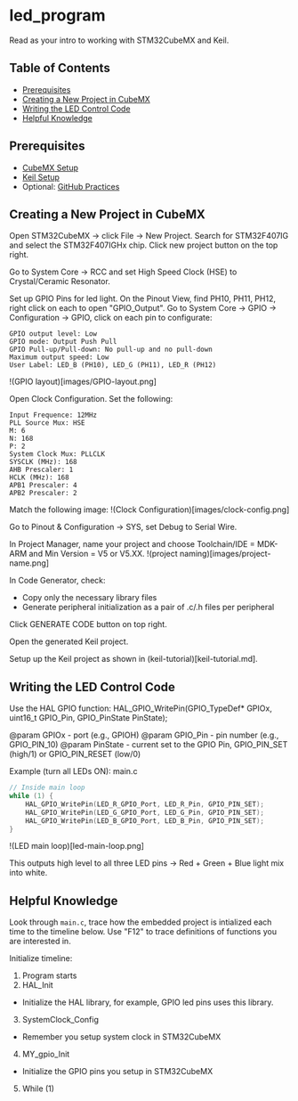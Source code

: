 # led_program
Read as your intro to working with STM32CubeMX and Keil.

## Table of Contents
- [Prerequisites](#prerequisites)
- [Creating a New Project in CubeMX](#creating-a-new-project-in-cubemx)
- [Writing the LED Control Code](#writing-the-led-control-code)
- [Helpful Knowledge](#helpful-knowledge)

## Prerequisites
- [CubeMX Setup](../../cubemx-tutorial.md)
- [Keil Setup](../../keil-tutorial.md)
- Optional: [GitHub Practices](../../github-workflow.md)

## Creating a New Project in CubeMX

Open STM32CubeMX -> click File -> New Project. Search for STM32F407IG and select the STM32F407IGHx chip. Click new project button on the top right.

Go to System Core -> RCC and set High Speed Clock (HSE) to Crystal/Ceramic Resonator.

Set up GPIO Pins for led light.
On the Pinout View, find PH10, PH11, PH12, right click on each to open "GPIO_Output". Go to System Core -> GPIO -> Configuration -> GPIO, click on each pin to configurate:
```
GPIO output level: Low
GPIO mode: Output Push Pull
GPIO Pull-up/Pull-down: No pull-up and no pull-down
Maximum output speed: Low
User Label: LED_B (PH10), LED_G (PH11), LED_R (PH12)
```
!(GPIO layout)[images/GPIO-layout.png]

Open Clock Configuration. Set the following:
```
Input Frequence: 12MHz
PLL Source Mux: HSE
M: 6
N: 168
P: 2
System Clock Mux: PLLCLK
SYSCLK (MHz): 168
AHB Prescaler: 1
HCLK (MHz): 168
APB1 Prescaler: 4
APB2 Prescaler: 2
```
Match the following image:
!(Clock Configuration)[images/clock-config.png]

Go to Pinout & Configuration -> SYS, set Debug to Serial Wire.

In Project Manager, name your project and choose Toolchain/IDE = MDK-ARM and Min Version = V5 or V5.XX.
!(project naming)[images/project-name.png]

In Code Generator, check:
 - Copy only the necessary library files
 - Generate peripheral initialization as a pair of .c/.h files per peripheral

Click GENERATE CODE button on top right.

Open the generated Keil project.

Setup up the Keil project as shown in (keil-tutorial)[keil-tutorial.md].

## Writing the LED Control Code

Use the HAL GPIO function:
HAL_GPIO_WritePin(GPIO_TypeDef* GPIOx, uint16_t GPIO_Pin, GPIO_PinState PinState);

@param GPIOx - port (e.g., GPIOH)
@param GPIO_Pin - pin number (e.g., GPIO_PIN_10)
@param PinState - current set to the GPIO Pin, GPIO_PIN_SET (high/1) or GPIO_PIN_RESET (low/0)

Example (turn all LEDs ON):
main.c
```C
// Inside main loop
while (1) {
	HAL_GPIO_WritePin(LED_R_GPIO_Port, LED_R_Pin, GPIO_PIN_SET);
	HAL_GPIO_WritePin(LED_G_GPIO_Port, LED_G_Pin, GPIO_PIN_SET);
	HAL_GPIO_WritePin(LED_B_GPIO_Port, LED_B_Pin, GPIO_PIN_SET);
}
```
!(LED main loop)[led-main-loop.png]


This outputs high level to all three LED pins → Red + Green + Blue light mix into white.

## Helpful Knowledge
Look through `main.c`, trace how the embedded project is intialized each time to the timeline below. Use "F12" to trace definitions of functions you are interested in.

Initialize timeline:
 1. Program starts
 2. HAL_Init
  - Initialize the HAL library, for example, GPIO led pins uses this library.
 3. SystemClock_Config
  - Remember you setup system clock in STM32CubeMX
 4. MY_gpio_Init
  - Initialize the GPIO pins you setup in STM32CubeMX
 5. While (1)